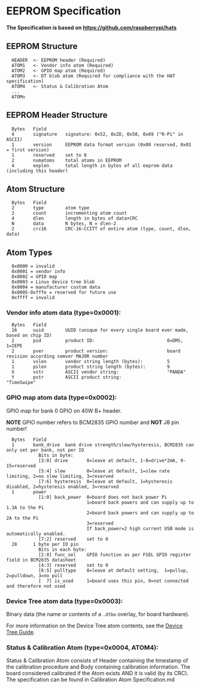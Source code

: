 # EEPROM Specification

**The Specification is based on https://github.com/raspberrypi/hats**

## EEPROM Structure

```
  HEADER  <- EEPROM header (Required)
  ATOM1   <- Vendor info atom (Required)
  ATOM2   <- GPIO map atom (Required)
  ATOM3   <- DT blob atom (Required for compliance with the HAT specification)
  ATOM4   <- Status & Calibration Atom
  ...
  ATOMn
```

## EEPROM Header Structure

```
  Bytes   Field
  4       signature   signature: 0x52, 0x2D, 0x50, 0x69 ("R-Pi" in ASCII)
  1       version     EEPROM data format version (0x00 reserved, 0x01 = first version)
  1       reserved    set to 0
  2       numatoms    total atoms in EEPROM
  4       eeplen      total length in bytes of all eeprom data (including this header)
```

## Atom Structure
```
  Bytes   Field
  2       type        atom type
  2       count       incrementing atom count
  4       dlen        length in bytes of data+CRC
  N       data        N bytes, N = dlen-2
  2       crc16       CRC-16-CCITT of entire atom (type, count, dlen, data)
```

## Atom Types

```
  0x0000 = invalid
  0x0001 = vendor info
  0x0002 = GPIO map
  0x0003 = Linux device tree blob
  0x0004 = manufacturer custom data
  0x0005-0xfffe = reserved for future use
  0xffff = invalid
```

### Vendor info atom data (type=0x0001):


```
  Bytes   Field
  16      uuid        UUID (unique for every single board ever made, based on chip ID)
  2       pid         product ID:                           0=DMS, 1=IEPE
  2       pver        product version:                      board revision according semver MAJOR number
  1       vslen       vendor string length (bytes):         5
  1       pslen       product string length (bytes):        9
  X       vstr        ASCII vendor string:                  "PANDA"
  Y       pstr        ASCII product string:                 "TimeSwipe"
```

### GPIO map atom data (type=0x0002):

  GPIO map for bank 0 GPIO on 40W B+ header.

  **NOTE** GPIO number refers to BCM2835 GPIO number and **NOT** J8 pin number!

```
  Bytes   Field
  1       bank_drive  bank drive strength/slew/hysteresis, BCM2835 can only set per bank, not per IO
            Bits in byte:
            [3:0] drive       0=leave at default, 1-8=drive*2mA, 9-15=reserved
            [5:4] slew        0=leave at default, 1=slew rate limiting, 2=no slew limiting, 3=reserved
            [7:6] hysteresis  0=leave at default, 1=hysteresis disabled, 2=hysteresis enabled, 3=reserved
  1       power
            [1:0] back_power  0=board does not back power Pi
                              1=board back powers and can supply up to 1.3A to the Pi
                              2=board back powers and can supply up to 2A to the Pi
                              3=reserved
                              If back_power=2 high current USB mode is automatically enabled.
            [7:2] reserved    set to 0
  28      1 byte per IO pin
            Bits in each byte:
            [2:0] func_sel    GPIO function as per FSEL GPIO register field in BCM2835 datasheet
            [4:3] reserved    set to 0
            [6:5] pulltype    0=leave at default setting,  1=pullup, 2=pulldown, 3=no pull
            [  7] is_used     1=board uses this pin, 0=not connected and therefore not used
```

### Device Tree atom data (type=0x0003):

Binary data (the name or contents of a `.dtbo` overlay, for board hardware).

For more information on the Device Tree atom contents, see the [Device Tree Guide](devicetree-guide.md).


### Status & Calibration Atom (type=0x0004, ATOM4):

Status & Calibration Atom consists of Header containing the timestamp of the calibration procedure and Body containing calibration information.
The board considered calibrated if the Atom exists AND it is valid (by its CRC).
The specification can be found in Calibration Atom Specification.md
